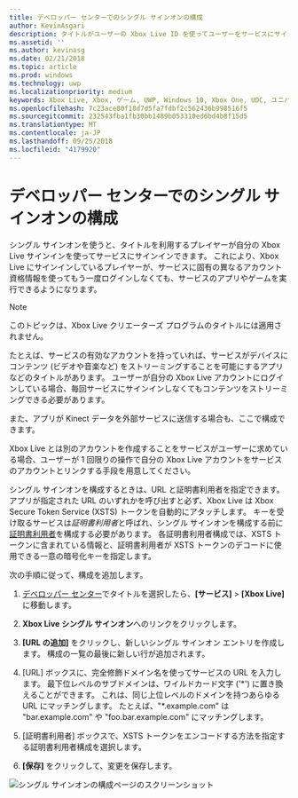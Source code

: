 ```yaml
---
title: デベロッパー センターでのシングル サインオンの構成
author: KevinAsgari
description: タイトルがユーザーの Xbox Live ID を使ってユーザーをサービスにサインインさせることができるように、デベロッパー センターでシングル サインオンを構成する方法について説明します。
ms.assetid: ''
ms.author: kevinasg
ms.date: 02/21/2018
ms.topic: article
ms.prod: windows
ms.technology: uwp
ms.localizationpriority: medium
keywords: Xbox Live, Xbox, ゲーム, UWP, Windows 10, Xbox One, UDC, ユニバーサル デベロッパー センター, シングル サインオン
ms.openlocfilehash: 7c23ace80f18d7d5fa7fdbf2c562436b998516f5
ms.sourcegitcommit: 232543fba1fb30bb1489b053310ed6bd4b8f15d5
ms.translationtype: MT
ms.contentlocale: ja-JP
ms.lasthandoff: 09/25/2018
ms.locfileid: "4179920"
---
```

# <a name="configure-single-sign-on-in-dev-center"></a>デベロッパー センターでのシングル サインオンの構成

シングル サインオンを使うと、タイトルを利用するプレイヤーが自分の Xbox Live サインインを使ってサービスにサインインできます。 これにより、Xbox Live にサインインしているプレイヤーが、サービスに固有の異なるアカウント資格情報を使ってもう一度ログインしなくても、サービスのアプリやゲームを実行できるようになります。

> [!NOTE]
> このトピックは、Xbox Live クリエーターズ プログラムのタイトルには適用されません。

たとえば、サービスの有効なアカウントを持っていれば、サービスがデバイスにコンテンツ (ビデオや音楽など) をストリーミングすることを可能にするアプリなどのタイトルがあります。 ユーザーが自分の Xbox Live アカウントにログインしている場合、毎回サービスにサインインしなくてもコンテンツをストリーミングできる必要があります。

また、アプリが Kinect データを外部サービスに送信する場合も、ここで構成できます。

Xbox Live とは別のアカウントを作成することをサービスがユーザーに求めている場合、ユーザーが 1 回限りの操作で自分の Xbox Live アカウントをサービスのアカウントとリンクする手段を用意してください。

シングル サインオンを構成するときは、URL と証明書利用者を指定できます。 アプリが指定された URL のいずれかを呼び出すと必ず、Xbox Live は Xbox Secure Token Service (XSTS) トークンを自動的にアタッチします。 キーを受け取るサービスは*証明書利用者*と呼ばれ、シングル サインオンを構成する前に[証明書利用者](https://developer.microsoft.com/en-US/xboxconfig/relyingparties/index)を構成する必要があります。 各証明書利用者構成では、XSTS トークンに含まれている情報と、証明書利用者が XSTS トークンのデコードに使用できる一意の暗号化キーを指定します。

次の手順に従って、構成を追加します。

1. [デベロッパー センター](https://developer.microsoft.com/dashboard/windows/overview)でタイトルを選択したら、**[サービス]** > **[Xbox Live]** に移動します。

2. **Xbox Live シングル サインオン**へのリンクをクリックします。

3. **[URL の追加]** をクリックし、新しいシングル サインオン エントリを作成します。 構成の一覧の最後に新しい行が追加されます。

4. [URL] ボックスに、完全修飾ドメイン名を使ってサービスの URL を入力します。 最下位レベルのサブドメインは、ワイルドカード文字 ('\*') に置き換えることができます。 これは、同じ上位レベルのドメインを持つあらゆる URL にマッチングします。 たとえば、"*.example.com&quot; は "bar.example.com" や "foo.bar.example.com" にマッチングします。

5. [証明書利用者] ボックスで、XSTS トークンをエンコードする方法を指定する証明書利用者構成を選択します。

6. **[保存]** をクリックして、変更を保存します。

![シングル サインオンの構成ページのスクリーンショット](../../images/dev-center/single-signon.png)
